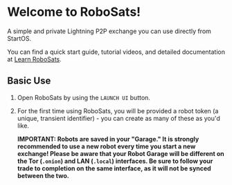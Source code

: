 # Welcome to RoboSats!
A simple and private Lightning P2P exchange you can use directly from StartOS.

You can find a quick start guide, tutorial videos, and detailed documentation at [Learn RoboSats](https://learn.robosats.com/).
## Basic Use
1. Open RoboSats by using the `LAUNCH UI` button.

2. For the first time using RoboSats, you will be provided a robot token (a unique, transient identifier) - you can create as many of these as you'd like.

    **IMPORTANT: Robots are saved in your "Garage."  It is strongly recommended to use a new robot every time you start a new exchange!  Please be aware that your Robot Garage will be different on the Tor (`.onion`) and LAN (`.local`) interfaces.  Be sure to follow your trade to completion on the same interface, as it will not be synced between the two.**